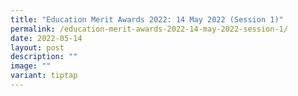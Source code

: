 ```yaml
---
title: "Education Merit Awards 2022: 14 May 2022 (Session 1)"
permalink: /education-merit-awards-2022-14-may-2022-session-1/
date: 2022-05-14
layout: post
description: ""
image: ""
variant: tiptap
---
```

